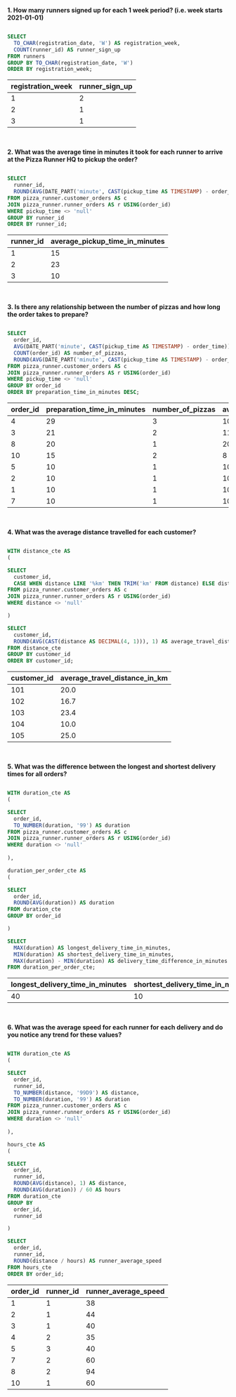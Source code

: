 **1. How many runners signed up for each 1 week period? (i.e. week starts 2021-01-01)**

````sql

SELECT 
  TO_CHAR(registration_date, 'W') AS registration_week,
  COUNT(runner_id) AS runner_sign_up
FROM runners
GROUP BY TO_CHAR(registration_date, 'W')
ORDER BY registration_week;

````

| registration_week | runner_sign_up |
| ----------------- | -------------- |
| 1                 | 2              |
| 2                 | 1              |
| 3                 | 1              |

<br/>

**2. What was the average time in minutes it took for each runner to arrive at the Pizza Runner HQ to pickup the order?**

````sql

SELECT
  runner_id,
  ROUND(AVG(DATE_PART('minute', CAST(pickup_time AS TIMESTAMP) - order_time))) AS average_pickup_time_in_minutes 
FROM pizza_runner.customer_orders AS c
JOIN pizza_runner.runner_orders AS r USING(order_id)
WHERE pickup_time <> 'null'
GROUP BY runner_id
ORDER BY runner_id;

````

| runner_id | average_pickup_time_in_minutes |
| --------- | ------------------------------ |
| 1         | 15                             |
| 2         | 23                             |
| 3         | 10                             |

<br/>

**3. Is there any relationship between the number of pizzas and how long the order takes to prepare?**

````sql

SELECT 
  order_id,
  AVG(DATE_PART('minute', CAST(pickup_time AS TIMESTAMP) - order_time)) AS preparation_time_in_minutes,
  COUNT(order_id) AS number_of_pizzas, 
  ROUND(AVG(DATE_PART('minute', CAST(pickup_time AS TIMESTAMP) - order_time))::NUMERIC / COUNT(order_id)) AS average_time_per_pizza_in_minutes
FROM pizza_runner.customer_orders AS c
JOIN pizza_runner.runner_orders AS r USING(order_id)
WHERE pickup_time <> 'null'
GROUP BY order_id
ORDER BY preparation_time_in_minutes DESC;

````

| order_id | preparation_time_in_minutes | number_of_pizzas | average_time_per_pizza_in_minutes |
| -------- | --------------------------- | ---------------- | --------------------------------- |
| 4        | 29                          | 3                | 10                                |
| 3        | 21                          | 2                | 11                                |
| 8        | 20                          | 1                | 20                                |
| 10       | 15                          | 2                | 8                                 |
| 5        | 10                          | 1                | 10                                |
| 2        | 10                          | 1                | 10                                |
| 1        | 10                          | 1                | 10                                |
| 7        | 10                          | 1                | 10                                |

<br/>

**4. What was the average distance travelled for each customer?**

````sql

WITH distance_cte AS
(

SELECT
  customer_id,
  CASE WHEN distance LIKE '%km' THEN TRIM('km' FROM distance) ELSE distance END AS distance
FROM pizza_runner.customer_orders AS c
JOIN pizza_runner.runner_orders AS r USING(order_id)
WHERE distance <> 'null'

)

SELECT
  customer_id,
  ROUND(AVG(CAST(distance AS DECIMAL(4, 1))), 1) AS average_travel_distance_in_km 
FROM distance_cte
GROUP BY customer_id
ORDER BY customer_id;

````

| customer_id | average_travel_distance_in_km |
| ----------- | ----------------------------- |
| 101         | 20.0                          |
| 102         | 16.7                          |
| 103         | 23.4                          |
| 104         | 10.0                          |
| 105         | 25.0                          |

<br/>

**5. What was the difference between the longest and shortest delivery times for all orders?**

````sql

WITH duration_cte AS
(

SELECT
  order_id,
  TO_NUMBER(duration, '99') AS duration
FROM pizza_runner.customer_orders AS c
JOIN pizza_runner.runner_orders AS r USING(order_id)
WHERE duration <> 'null'
  
),

duration_per_order_cte AS
(

SELECT 
  order_id,
  ROUND(AVG(duration)) AS duration
FROM duration_cte
GROUP BY order_id

)

SELECT
  MAX(duration) AS longest_delivery_time_in_minutes,
  MIN(duration) AS shortest_delivery_time_in_minutes,
  MAX(duration) - MIN(duration) AS delivery_time_difference_in_minutes
FROM duration_per_order_cte;

````

| longest_delivery_time_in_minutes | shortest_delivery_time_in_minutes | delivery_time_difference_in_minutes |
| -------------------------------- | --------------------------------- | ----------------------------------- |
| 40                               | 10                                | 30                                  |

<br/>

**6. What was the average speed for each runner for each delivery and do you notice any trend for these values?**

````sql

WITH duration_cte AS
(

SELECT
  order_id,
  runner_id,
  TO_NUMBER(distance, '99D9') AS distance,
  TO_NUMBER(duration, '99') AS duration
FROM pizza_runner.customer_orders AS c
JOIN pizza_runner.runner_orders AS r USING(order_id)
WHERE duration <> 'null'
  
),

hours_cte AS
(

SELECT 
  order_id,
  runner_id,
  ROUND(AVG(distance), 1) AS distance,
  ROUND(AVG(duration)) / 60 AS hours
FROM duration_cte
GROUP BY 
  order_id,
  runner_id

)

SELECT
  order_id,
  runner_id,
  ROUND(distance / hours) AS runner_average_speed
FROM hours_cte
ORDER BY order_id;

````

| order_id | runner_id | runner_average_speed |
| -------- | --------- | -------------------- |
| 1        | 1         | 38                   |
| 2        | 1         | 44                   |
| 3        | 1         | 40                   |
| 4        | 2         | 35                   |
| 5        | 3         | 40                   |
| 7        | 2         | 60                   |
| 8        | 2         | 94                   |
| 10       | 1         | 60                   |
